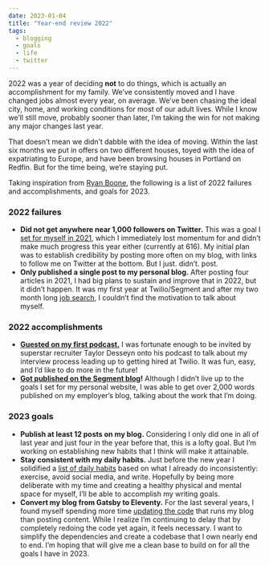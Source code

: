```yaml
---
date: 2023-01-04
title: "Year-end review 2022"
tags:
  - blogging
  - goals
  - life
  - twitter
---
```


2022 was a year of deciding **not** to do things, which is actually an accomplishment for my family. We’ve consistently moved and I have changed jobs almost every year, on average. We’ve been chasing the ideal city, home, and working conditions for most of our adult lives. While I know we’ll still move, probably sooner than later, I’m taking the win for not making any major changes last year.

That doesn’t mean we didn’t dabble with the idea of moving. Within the last six months we put in offers on two different houses, toyed with the idea of expatriating to Europe, and have been browsing houses in Portland on Redfin. But for the time being, we’re staying put.

Taking inspiration from [Ryan Boone](https://www.falldowngoboone.com/blog/year-end-review-2022/), the following is a list of 2022 failures and accomplishments, and goals for 2023.

### 2022 failures

- **Did not get anywhere near 1,000 followers on Twitter.** This was a goal I [set for myself in 2021](https://twitter.com/simpixelated/status/1352031919827943430), which I immediately lost momentum for and didn’t make much progress this year either (currently at 616). My initial plan was to establish credibility by posting more often on my blog, with links to follow me on Twitter at the bottom. But I just. didn’t. post.
- **Only published a single post to my personal blog.** After posting four articles in 2021, I had big plans to sustain and improve that in 2022, but it didn’t happen. It was my first year at Twilio/Segment and after my two month long [job search](https://simpixelated.com/35-interviews-with-0-applications), I couldn’t find the motivation to talk about myself.

### 2022 accomplishments

- **[Guested on my first podcast.](https://www.youtube.com/watch?v=4tqnvAMSbkQ)** I was fortunate enough to be invited by superstar recruiter Taylor Desseyn onto his podcast to talk about my interview process leading up to getting hired at Twilio. It was fun, easy, and I’d like to do more in the future!
- **[Got published on the Segment blog](https://segment.com/blog/plan-sms-mfa-migration-for-thousands-users/)!** Although I didn’t live up to the goals I set for my personal website, I was able to get over 2,000 words published on my employer’s blog, talking about the work that I’m doing.

### 2023 goals

- **Publish at least 12 posts on my blog.** Considering I only did one in all of last year and just four in the year before that, this is a lofty goal. But I’m working on establishing new habits that I think will make it attainable.
- **Stay consistent with my daily habits.** Just before the new year I solidified a [list of daily habits](https://twitter.com/simpixelated/status/1603418237294632960) based on what I already do inconsistently: exercise, avoid social media, and write. Hopefully by being more deliberate with my time and creating a healthy physical and mental space for myself, I’ll be able to accomplish my writing goals.
- **Convert my blog from Gatsby to Eleventy.** For the last several years, I found myself spending more time [updating the code](https://github.com/simpixelated/simpixelated.com/issues/103) that runs my blog than posting content. While I realize I’m continuing to delay that by completely redoing the code yet again, it feels necessary. I want to simplify the dependencies and create a codebase that I own nearly end to end. I’m hoping that will give me a clean base to build on for all the goals I have in 2023.
